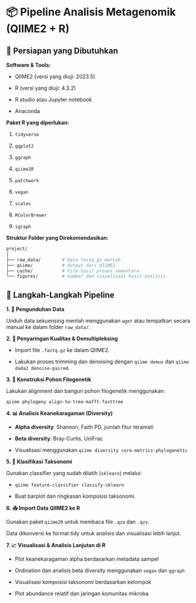# **📦 Pipeline Analisis Metagenomik (QIIME2 + R)** </br>

## **🧰 Persiapan yang Dibutuhkan**
**Software & Tools:**

-   QIIME2 (versi yang diuji: 2023.5)

-   R (versi yang diuji: 4.3.2)

-   R studio atau Jupyter notebook

-   Anaconda

**Paket R yang diperlukan:**

1.  `tidyverse`

2.  `ggplot2`

3.  `ggraph`

4.  `qiime2R`

5.  `patchwork`

6.  `vegan`

7.  `scales`

8.  `RColorBrewer`

9.  `igraph`

**Struktur Folder yang Direkomendasikan:**

``` bash
project/
│
├── raw_data/        # Data fastq.gz mentah
├── qiime/           # Output dari QIIME2
├── cache/           # File hasil proses sementara
└── figures/         # Gambar dan visualisasi hasil analisis
```

## 🧪 Langkah-Langkah Pipeline

**1. 🔽 Pengunduhan Data**

Unduh data sekuensing mentah menggunakan `wget` atau tempatkan secara manual ke dalam folder `raw_data/`.

**2. 🧼 Penyaringan Kualitas & Demultipleksing**

-   Import file `.fastq.gz` ke dalam QIIME2.

-   Lakukan proses trimming dan denoising dengan `qiime demux` dan `qiime dada2 denoise-paired`.

**3. 🌳 Konstruksi Pohon Filogenetik**

Lakukan alignment dan bangun pohon filogenetik menggunakan:

`qiime phylogeny align-to-tree-mafft-fasttree`

**4. 📊 Analisis Keanekaragaman (Diversity)**

-   **Alpha diversity**: Shannon, Faith PD, jumlah fitur teramati

-   **Beta diversity**: Bray-Curtis, UniFrac

-   Visualisasi menggunakan `qiime diversity core-metrics-phylogenetic`

**5. 🧬 Klasifikasi Taksonomi**

Gunakan classifier yang sudah dilatih (`sklearn`) melalui:

-   `qiime feature-classifier classify-sklearn`

-   Buat barplot dan ringkasan komposisi taksonomi.

**6. 📥 Import Data QIIME2 ke R**

Gunakan paket `qiime2R` untuk membaca file `.qza` dan `.qzv`.

Data dikonversi ke format tidy untuk analisis dan visualisasi lebih lanjut.

**7. 📈 Visualisasi & Analisis Lanjutan di R**

-   Plot keanekaragaman alpha berdasarkan metadata sampel

-   Ordination dan analisis beta diversity menggunakan `vegan` dan `ggraph`

-   Visualisasi komposisi taksonomi berdasarkan kelompok

-   Plot abundance relatif dan jaringan komunitas mikroba
